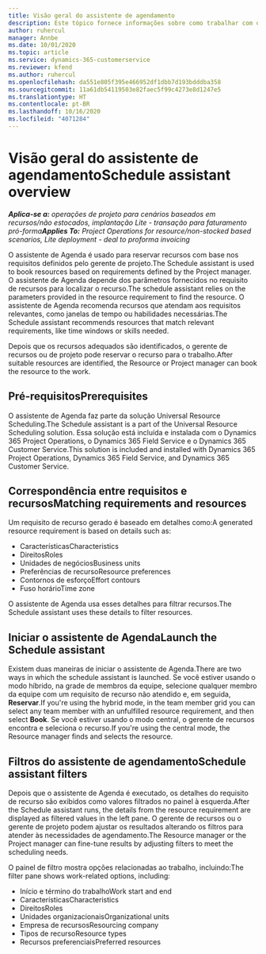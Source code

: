 ```yaml
---
title: Visão geral do assistente de agendamento
description: Este tópico fornece informações sobre como trabalhar com o assistente de Agenda para reservar recursos.
author: ruhercul
manager: Annbe
ms.date: 10/01/2020
ms.topic: article
ms.service: dynamics-365-customerservice
ms.reviewer: kfend
ms.author: ruhercul
ms.openlocfilehash: da551e805f395e466952df1dbb7d193bdddba358
ms.sourcegitcommit: 11a61db54119503e82faec5f99c4273e8d1247e5
ms.translationtype: HT
ms.contentlocale: pt-BR
ms.lasthandoff: 10/16/2020
ms.locfileid: "4071284"
---
```

# <a name="schedule-assistant-overview"></a><span data-ttu-id="5784b-103">Visão geral do assistente de agendamento</span><span class="sxs-lookup"><span data-stu-id="5784b-103">Schedule assistant overview</span></span>

<span data-ttu-id="5784b-104">_**Aplica-se a:** operações de projeto para cenários baseados em recursos/não estocados, implantação Lite - transação para faturamento pró-forma_</span><span class="sxs-lookup"><span data-stu-id="5784b-104">_**Applies To:** Project Operations for resource/non-stocked based scenarios, Lite deployment - deal to proforma invoicing_</span></span>

<span data-ttu-id="5784b-105">O assistente de Agenda é usado para reservar recursos com base nos requisitos definidos pelo gerente de projeto.</span><span class="sxs-lookup"><span data-stu-id="5784b-105">The Schedule assistant is used to book resources based on requirements defined by the Project manager.</span></span> <span data-ttu-id="5784b-106">O assistente de Agenda depende dos parâmetros fornecidos no requisito de recursos para localizar o recurso.</span><span class="sxs-lookup"><span data-stu-id="5784b-106">The schedule assistant relies on the parameters provided in the resource requirement to find the resource.</span></span> <span data-ttu-id="5784b-107">O assistente de Agenda recomenda recursos que atendam aos requisitos relevantes, como janelas de tempo ou habilidades necessárias.</span><span class="sxs-lookup"><span data-stu-id="5784b-107">The Schedule assistant recommends resources that match relevant requirements, like time windows or skills needed.</span></span>

<span data-ttu-id="5784b-108">Depois que os recursos adequados são identificados, o gerente de recursos ou de projeto pode reservar o recurso para o trabalho.</span><span class="sxs-lookup"><span data-stu-id="5784b-108">After suitable resources are identified, the Resource or Project manager can book the resource to the work.</span></span>

## <a name="prerequisites"></a><span data-ttu-id="5784b-109">Pré-requisitos</span><span class="sxs-lookup"><span data-stu-id="5784b-109">Prerequisites</span></span>

<span data-ttu-id="5784b-110">O assistente de Agenda faz parte da solução Universal Resource Scheduling.</span><span class="sxs-lookup"><span data-stu-id="5784b-110">The Schedule assistant is a part of the Universal Resource Scheduling solution.</span></span> <span data-ttu-id="5784b-111">Essa solução está incluída e instalada com o Dynamics 365 Project Operations, o Dynamics 365 Field Service e o Dynamics 365 Customer Service.</span><span class="sxs-lookup"><span data-stu-id="5784b-111">This solution is included and installed with Dynamics 365 Project Operations, Dynamics 365 Field Service, and Dynamics 365 Customer Service.</span></span>

## <a name="matching-requirements-and-resources"></a><span data-ttu-id="5784b-112">Correspondência entre requisitos e recursos</span><span class="sxs-lookup"><span data-stu-id="5784b-112">Matching requirements and resources</span></span>

<span data-ttu-id="5784b-113">Um requisito de recurso gerado é baseado em detalhes como:</span><span class="sxs-lookup"><span data-stu-id="5784b-113">A generated resource requirement is based on details such as:</span></span>

-   <span data-ttu-id="5784b-114">Características</span><span class="sxs-lookup"><span data-stu-id="5784b-114">Characteristics</span></span>
-   <span data-ttu-id="5784b-115">Direitos</span><span class="sxs-lookup"><span data-stu-id="5784b-115">Roles</span></span>
-   <span data-ttu-id="5784b-116">Unidades de negócios</span><span class="sxs-lookup"><span data-stu-id="5784b-116">Business units</span></span>
-   <span data-ttu-id="5784b-117">Preferências de recurso</span><span class="sxs-lookup"><span data-stu-id="5784b-117">Resource preferences</span></span>
-   <span data-ttu-id="5784b-118">Contornos de esforço</span><span class="sxs-lookup"><span data-stu-id="5784b-118">Effort contours</span></span>
-   <span data-ttu-id="5784b-119">Fuso horário</span><span class="sxs-lookup"><span data-stu-id="5784b-119">Time zone</span></span>

<span data-ttu-id="5784b-120">O assistente de Agenda usa esses detalhes para filtrar recursos.</span><span class="sxs-lookup"><span data-stu-id="5784b-120">The Schedule assistant uses these details to filter resources.</span></span>

## <a name="launch-the-schedule-assistant"></a><span data-ttu-id="5784b-121">Iniciar o assistente de Agenda</span><span class="sxs-lookup"><span data-stu-id="5784b-121">Launch the Schedule assistant</span></span>

<span data-ttu-id="5784b-122">Existem duas maneiras de iniciar o assistente de Agenda.</span><span class="sxs-lookup"><span data-stu-id="5784b-122">There are two ways in which the schedule assistant is launched.</span></span> <span data-ttu-id="5784b-123">Se você estiver usando o modo híbrido, na grade de membros da equipe, selecione qualquer membro da equipe com um requisito de recurso não atendido e, em seguida, **Reservar**.</span><span class="sxs-lookup"><span data-stu-id="5784b-123">If you're using the hybrid mode, in the team member grid you can select any team member with an unfulfilled resource requirement, and then select **Book**.</span></span> <span data-ttu-id="5784b-124">Se você estiver usando o modo central, o gerente de recursos encontra e seleciona o recurso.</span><span class="sxs-lookup"><span data-stu-id="5784b-124">If you're using the central mode, the Resource manager finds and selects the resource.</span></span>

## <a name="schedule-assistant-filters"></a><span data-ttu-id="5784b-125">Filtros do assistente de agendamento</span><span class="sxs-lookup"><span data-stu-id="5784b-125">Schedule assistant filters</span></span>

<span data-ttu-id="5784b-126">Depois que o assistente de Agenda é executado, os detalhes do requisito de recurso são exibidos como valores filtrados no painel à esquerda.</span><span class="sxs-lookup"><span data-stu-id="5784b-126">After the Schedule assistant runs, the details from the resource requirement are displayed as filtered values in the left pane.</span></span> <span data-ttu-id="5784b-127">O gerente de recursos ou o gerente de projeto podem ajustar os resultados alterando os filtros para atender às necessidades de agendamento.</span><span class="sxs-lookup"><span data-stu-id="5784b-127">The Resource manager or the Project manager can fine-tune results by adjusting filters to meet the scheduling needs.</span></span>

<span data-ttu-id="5784b-128">O painel de filtro mostra opções relacionadas ao trabalho, incluindo:</span><span class="sxs-lookup"><span data-stu-id="5784b-128">The filter pane shows work-related options, including:</span></span>

-   <span data-ttu-id="5784b-129">Início e término do trabalho</span><span class="sxs-lookup"><span data-stu-id="5784b-129">Work start and end</span></span>
-   <span data-ttu-id="5784b-130">Características</span><span class="sxs-lookup"><span data-stu-id="5784b-130">Characteristics</span></span>
-   <span data-ttu-id="5784b-131">Direitos</span><span class="sxs-lookup"><span data-stu-id="5784b-131">Roles</span></span>
-   <span data-ttu-id="5784b-132">Unidades organizacionais</span><span class="sxs-lookup"><span data-stu-id="5784b-132">Organizational units</span></span>
-   <span data-ttu-id="5784b-133">Empresa de recursos</span><span class="sxs-lookup"><span data-stu-id="5784b-133">Resourcing company</span></span>
-   <span data-ttu-id="5784b-134">Tipos de recurso</span><span class="sxs-lookup"><span data-stu-id="5784b-134">Resource types</span></span>
-   <span data-ttu-id="5784b-135">Recursos preferenciais</span><span class="sxs-lookup"><span data-stu-id="5784b-135">Preferred resources</span></span>

